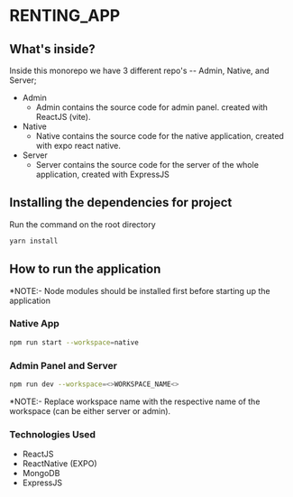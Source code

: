 # RENTING_APP

## What's inside?

Inside this monorepo we have 3 different repo's -- Admin, Native, and Server;

- Admin
  - Admin contains the source code for admin panel. created with ReactJS (vite).
- Native
  - Native contains the source code for the native application, created with expo react native.
- Server
  - Server contains the source code for the server of the whole application, created with ExpressJS

## Installing the dependencies for project

Run the command on the root directory

```sh
yarn install
```

## How to run the application

\*NOTE:- Node modules should be installed first before starting up the application

### Native App

```sh
npm run start --workspace=native
```

### Admin Panel and Server

```sh
npm run dev --workspace=<>WORKSPACE_NAME<>
```

\*NOTE:- Replace workspace name with the respective name of the workspace (can be either server or admin).

### Technologies Used

- ReactJS
- ReactNative (EXPO)
- MongoDB
- ExpressJS
